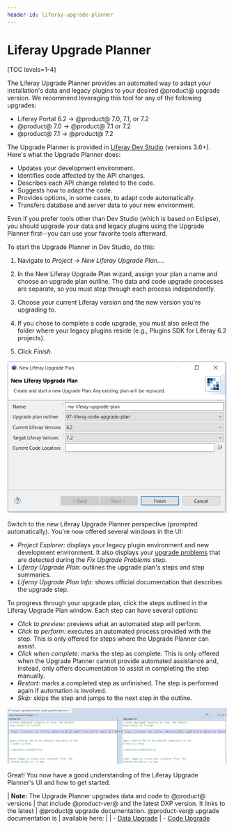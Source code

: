 ```yaml
---
header-id: liferay-upgrade-planner
---
```


# Liferay Upgrade Planner

[TOC levels=1-4]

The Liferay Upgrade Planner provides an automated way to adapt your
installation's data and legacy plugins to your desired @product@ upgrade
version. We recommend leveraging this tool for any of the following upgrades:

- Liferay Portal 6.2 &rarr; @product@ 7.0, 7.1, or 7.2
- @product@ 7.0 &rarr; @product@ 7.1 or 7.2
- @product@ 7.1 &rarr; @product@ 7.2

The Upgrade Planner is provided in
[Liferay Dev Studio](/docs/7-0/tutorials/-/knowledge_base/t/liferay-ide) 
(versions 3.6+). Here's what the Upgrade Planner does: 

<!-- Standalone app is planned, but not available yet. -->

- Updates your development environment.
- Identifies code affected by the API changes.
- Describes each API change related to the code.
- Suggests how to adapt the code.
- Provides options, in some cases, to adapt code automatically.
- Transfers database and server data to your new environment.

Even if you prefer tools other than Dev Studio (which is based on Eclipse), you
should upgrade your data and legacy plugins using the Upgrade Planner first--you
can use your favorite tools afterward.

To start the Upgrade Planner in Dev Studio, do this:

1.  Navigate to *Project* &rarr; *New Liferay Upgrade Plan...*.

2.  In the New Liferay Upgrade Plan wizard, assign your plan a name and choose
    an upgrade plan outline. The data and code upgrade processes are separate,
    so you must step through each process independently.

3.  Choose your current Liferay version and the new version you're upgrading to.

4.  If you chose to complete a code upgrade, you must also select the folder
    where your legacy plugins reside (e.g., Plugins SDK for Liferay 6.2
    projects).

5.  Click *Finish*.

![Figure 1: Configure your upgrade plan before beginning the upgrade process.](../../../images/upgrade-plan-wizard.png)

Switch to the new Liferay Upgrade Planner perspective (prompted automatically).
You're now offered several windows in the UI:

- *Project Explorer:* displays your legacy plugin environment and new
  development environment. It also displays your
  [upgrade problems](/docs/7-0/tutorials/-/knowledge_base/t/fixing-upgrade-problems)
  that are detected during the *Fix Upgrade Problems* step.
- *Liferay Upgrade Plan:* outlines the upgrade plan's steps and step summaries.
- *Liferay Upgrade Plan Info:* shows official documentation that describes the
  upgrade step.

To progress through your upgrade plan, click the steps outlined in the Liferay
Upgrade Plan window. Each step can have several options:

- *Click to preview:* previews what an automated step will perform.
- *Click to perform:* executes an automated process provided with the step. This
  is only offered for steps where the Upgrade Planner can assist.
- *Click when complete:* marks the step as complete. This is only offered when
  the Upgrade Planner cannot provide automated assistance and, instead, only
  offers documentation to assist in completing the step manually.
- *Restart:* marks a completed step as unfinished. The step is performed again
  if automation is involved.
- *Skip:* skips the step and jumps to the next step in the outline.

![Figure 2: You can preview the Upgrade Planner's automated updates before you perform them.](../../../images/preview-upgrade-planner-changes.png)

Great! You now have a good understanding of the Liferay Upgrade Planner's UI and
how to get started. 

| **Note:** The Upgrade Planner upgrades data and code to @product@ versions 
| that include @product-ver@ and the latest DXP version. It links to the latest 
| @product@ upgrade documentation. @product-ver@ upgrade documentation is 
| available here: 
| 
| - [Data Upgrade](/docs/7-0/deploy/-/knowledge_base/d/upgrading-to-liferay-7) 
| - [Code Upgrade](/docs/7-0/tutorials/-/knowledge_base/t/upgrading-plugins-to-liferay-7)
